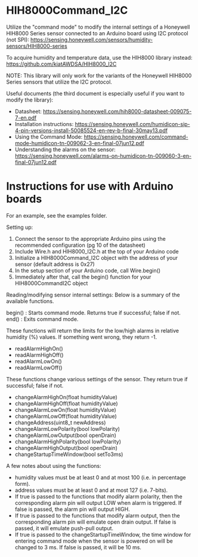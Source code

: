 # HIH8000Command_I2C
Utilize the "command mode" to modify the internal settings of a Honeywell HIH8000 Series sensor connected to an Arduino board using I2C protocol (not SPI):
https://sensing.honeywell.com/sensors/humidity-sensors/HIH8000-series

To acquire humidity and temperature data, use the HIH8000 library instead:
https://github.com/kiatAWDSA/HIH8000_I2C

NOTE: This library will only work for the variants of the Honeywell HIH8000 Series sensors that utilize the I2C protocol.

Useful documents (the third document is especially useful if you want to modify the library):
- Datasheet: https://sensing.honeywell.com/hih8000-datasheet-009075-7-en.pdf
- Installation instructions: https://sensing.honeywell.com/humidicon-sip-4-pin-versions-install-50085524-en-rev-b-final-30may13.pdf
- Using the Command Mode: https://sensing.honeywell.com/command-mode-humidicon-tn-009062-3-en-final-07jun12.pdf
- Understanding the alarms on the sensor: https://sensing.honeywell.com/alarms-on-humidicon-tn-009060-3-en-final-07jun12.pdf

# Instructions for use with Arduino boards
For an example, see the examples folder.

Setting up:
1. Connect the sensor to the appropriate Arduino pins using the recommended configuration (pg 10 of the datasheet)
2. Include Wire.h and HIH8000_I2C.h at the top of your Arduino code
3. Initialize a HIH8000Command_I2C object with the address of your sensor (default address is 0x27)
4. In the setup section of your Arduino code, call Wire.begin()
5. Immediately after that, call the begin() function for your HIH8000CommandI2C object

Reading/modifying sensor internal settings:
Below is a summary of the available functions.

begin()     : Starts command mode. Returns true if successful; false if not.
end()       : Exits command mode.

These functions will return the limits for the low/high alarms in relative humidity (%) values. If something went wrong, they return -1.
- readAlarmHighOn()
- readAlarmHighOff()
- readAlarmLowOn()
- readAlarmLowOff()

These functions change various settings of the sensor. They return true if successful; false if not.
- changeAlarmHighOn(float humidityValue)
- changeAlarmHighOff(float humidityValue)
- changeAlarmLowOn(float humidityValue)
- changeAlarmLowOff(float humidityValue)
- changeAddress(uint8_t newAddress)
- changeAlarmLowPolarity(bool lowPolarity)
- changeAlarmLowOutput(bool openDrain)
- changeAlarmHighPolarity(bool lowPolarity)
- changeAlarmHighOutput(bool openDrain)
- changeStartupTimeWindow(bool setTo3ms)

A few notes about using the functions:
- humidity values must be at least 0 and at most 100 (i.e. in percentage form).
- address values must be at least 0 and at most 127 (i.e. 7-bits).
- If true is passed to the functions that modify alarm polarity, then the corresponding alarm pin will output LOW when alarm is triggered. If false is passed, the alarm pin will output HIGH.
- If true is passed to the functions that modify alarm output, then the corresponding alarm pin will emulate open drain output. If false is passed, it will emulate push-pull output.
- If true is passed to the changeStartupTimeWindow, the time window for entering command mode when the sensor is powered on will be changed to 3 ms. If false is passed, it will be 10 ms.